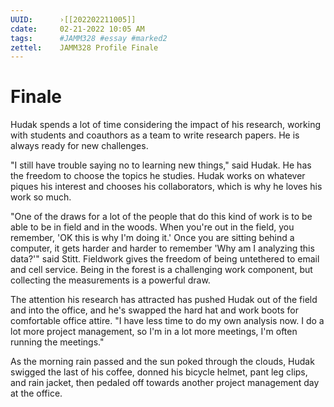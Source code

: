 ```yaml
---
UUID:      ›[[202202211005]] 
cdate:     02-21-2022 10:05 AM
tags:      #JAMM328 #essay #marked2 
zettel:    JAMM328 Profile Finale
---
```

# Finale

Hudak spends a lot of time considering the impact of his research, working with students and coauthors as a team to write research papers. He is always ready for new challenges. 

"I still have trouble saying no to learning new things," said Hudak. He has the freedom to choose the topics he studies. Hudak works on whatever piques his interest and chooses his collaborators, which is why he loves his work so much.

"One of the draws for a lot of the people that do this kind of work is to be able to be in field and in the woods. When you're out in the field, you remember, 'OK this is why I'm doing it.' Once you are sitting behind a computer, it gets harder and harder to remember 'Why am I analyzing this data?'" said Stitt. Fieldwork gives the freedom of being untethered to email and cell service. Being in the forest is a challenging work component, but collecting the measurements is a powerful draw. 
 
The attention his research has attracted has pushed Hudak out of the field and into the office, and he's swapped the hard hat and work boots for comfortable office attire. "I have less time to do my own analysis now. I do a lot more project management, so I'm in a lot more meetings, I'm often running the meetings." 

As the morning rain passed and the sun poked through the clouds, Hudak swigged the last of his coffee, donned his bicycle helmet, pant leg clips, and rain jacket, then pedaled off towards another project management day at the office. 

